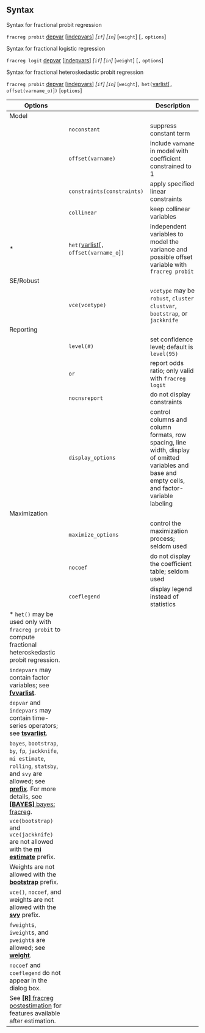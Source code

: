 ## Syntax

Syntax for fractional probit regression

`fracreg probit`
[depvar](http://www.stata.com/help.cgi?depvar)
\[[indepvars](http://www.stata.com/help.cgi?indepvars)\]
_\[`if`\] \[`in`\]_ \[`weight`\] \[`,`
`options`\]

Syntax for fractional logistic regression

`fracreg logit`
[depvar](http://www.stata.com/help.cgi?depvar)
\[[indepvars](http://www.stata.com/help.cgi?indepvars)\]
_\[`if`\] \[`in`\]_ \[`weight`\] \[`,`
`options`\]

Syntax for fractional heteroskedastic probit regression

`fracreg probit`
[depvar](http://www.stata.com/help.cgi?depvar)
\[[indepvars](http://www.stata.com/help.cgi?indepvars)\]
_\[`if`\] \[`in`\]_ \[`weight`\]`,`
`het(`[varlist](http://www.stata.com/help.cgi?varlist)\[`,`
`offset(varname_o)`\]`)` \[`options`\]

| Options                                                                                                                                                                                                                                                                                                                                             |                                                                                                                  | Description                                                                                                                                      |
|-----------------------------------------------------------------------------------------------------------------------------------------------------------------------------------------------------------------------------------------------------------------------------------------------------------------------------------------------------|------------------------------------------------------------------------------------------------------------------|--------------------------------------------------------------------------------------------------------------------------------------------------|
| Model                                                                                                                                                                                                                                                                                                                                               |                                                                                                                  |                                                                                                                                                  |
|                                                                                                                                                                                                                                                                                                                                                     | `noconstant`                                                                                                     | suppress constant term                                                                                                                           |
|                                                                                                                                                                                                                                                                                                                                                     | `offset(varname)`                                                                                                | include `varname` in model with coefficient constrained to 1                                                                                     |
|                                                                                                                                                                                                                                                                                                                                                     | `constraints(constraints)`                                                                                   | apply specified linear constraints                                                                                                               |
|                                                                                                                                                                                                                                                                                                                                                     | `collinear`                                                                                                      | keep collinear variables                                                                                                                         |
| \*                                                                                                                                                                                                                                                                                                                                                  | `het(`[varlist](http://www.stata.com/help.cgi?varlist)\[`, offset(varname_o`\]`)` | independent variables to model the variance and possible offset variable with `fracreg probit`                                                   |
| SE/Robust                                                                                                                                                                                                                                                                                                                                           |                                                                                                                  |                                                                                                                                                  |
|                                                                                                                                                                                                                                                                                                                                                     | `vce(vcetype)`                                                                                                   | `vcetype` may be `robust`, `cluster clustvar`, `bootstrap`, or `jackknife`                                                                     |
| Reporting                                                                                                                                                                                                                                                                                                                                           |                                                                                                                  |                                                                                                                                                  |
|                                                                                                                                                                                                                                                                                                                                                     | `level(#)`                                                                                                       | set confidence level; default is `level(95)`                                                                                                     |
|                                                                                                                                                                                                                                                                                                                                                     | `or`                                                                                                             | report odds ratio; only valid with `fracreg logit`                                                                                               |
|                                                                                                                                                                                                                                                                                                                                                     | `nocnsreport`                                                                                                    | do not display constraints                                                                                                                       |
|                                                                                                                                                                                                                                                                                                                                                     | `display_options`                                                                                                | control columns and column formats, row spacing, line width, display of omitted variables and base and empty cells, and factor-variable labeling |
| Maximization                                                                                                                                                                                                                                                                                                                                        |                                                                                                                  |                                                                                                                                                  |
|                                                                                                                                                                                                                                                                                                                                                     | `maximize_options`                                                                                               | control the maximization process; seldom used                                                                                                    |
|                                                                                                                                                                                                                                                                                                                                                     | `nocoef`                                                                                                         | do not display the coefficient table; seldom used                                                                                                |
|                                                                                                                                                                                                                                                                                                                                                     | `coeflegend`                                                                                                     | display legend instead of statistics                                                                                                             |
| \* `het()` may be used only with `fracreg probit` to compute fractional heteroskedastic probit regression.                                                                                                                                                                                                                                          |                                                                                                                  |                                                                                                                                                  |
| `indepvars` may contain factor variables; see [<strong>fvvarlist</strong>](http://www.stata.com/help.cgi?fvvarlist).                                                                                                                                                                                                     |                                                                                                                  |                                                                                                                                                  |
| `depvar` and `indepvars` may contain time-series operators; see [<strong>tsvarlist</strong>](http://www.stata.com/help.cgi?tsvarlist).                                                                                                                                                                                   |                                                                                                                  |                                                                                                                                                  |
| `bayes`, `bootstrap`, `by`, `fp`, `jackknife`, `mi estimate`, `rolling`, `statsby`, and `svy` are allowed; see [<strong>prefix</strong>](http://www.stata.com/help.cgi?prefix). For more details, see [<strong>[BAYES]</strong> bayes: fracreg](http://www.stata.com/help.cgi?bayes_fracreg). |                                                                                                                  |                                                                                                                                                  |
| `vce(bootstrap)` and `vce(jackknife)` are not allowed with the [<strong>mi estimate</strong>](http://www.stata.com/help.cgi?mi%20estimate) prefix.                                                                                                                                                                       |                                                                                                                  |                                                                                                                                                  |
| Weights are not allowed with the [<strong>bootstrap</strong>](http://www.stata.com/help.cgi?bootstrap) prefix.                                                                                                                                                                                                           |                                                                                                                  |                                                                                                                                                  |
| `vce()`, `nocoef`, and weights are not allowed with the [<strong>svy</strong>](http://www.stata.com/help.cgi?svy) prefix.                                                                                                                                                                                                |                                                                                                                  |                                                                                                                                                  |
| `fweight`s, `iweight`s, and `pweight`s are allowed; see [<strong>weight</strong>](http://www.stata.com/help.cgi?weight).                                                                                                                                                                                                 |                                                                                                                  |                                                                                                                                                  |
| `nocoef` and `coeflegend` do not appear in the dialog box.                                                                                                                                                                                                                                                                                          |                                                                                                                  |                                                                                                                                                  |
| See [<strong>[R]</strong> fracreg postestimation](http://www.stata.com/help.cgi?fracreg_postestimation) for features available after estimation.                                                                                                                                                                         |                                                                                                                  |                                                                                                                                                  |
